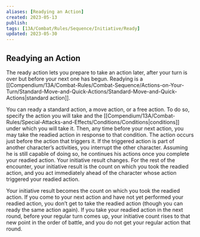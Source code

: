 ```yaml
---
aliases: [Readying an Action]
created: 2023-05-13
publish: 
tags: [13A/Combat/Rules/Sequence/Initiative/Ready]
updated: 2023-05-30
---
```


## Readying an Action

The ready action lets you prepare to take an action later, after your turn is over but before your next one has begun. Readying is a [[Compendium/13A/Combat-Rules/Combat-Sequence/Actions-on-Your-Turn/Standard-Move-and-Quick-Actions/Standard-Move-and-Quick-Actions|standard action]].

You can ready a standard action, a move action, or a free action. To do so, specify the action you will take and the [[Compendium/13A/Combat-Rules/Special-Attacks-and-Effects/Conditions/Conditions|conditions]] under which you will take it. Then, any time before your next action, you may take the readied action in response to that condition. The action occurs just before the action that triggers it. If the triggered action is part of another character’s activities, you interrupt the other character. Assuming he is still capable of doing so, he continues his actions once you complete your readied action. Your initiative result changes. For the rest of the encounter, your initiative result is the count on which you took the readied action, and you act immediately ahead of the character whose action triggered your readied action.

Your initiative result becomes the count on which you took the readied action. If you come to your next action and have not yet performed your readied action, you don’t get to take the readied action (though you can ready the same action again). If you take your readied action in the next round, before your regular turn comes up, your initiative count rises to that new point in the order of battle, and you do not get your regular action that round.